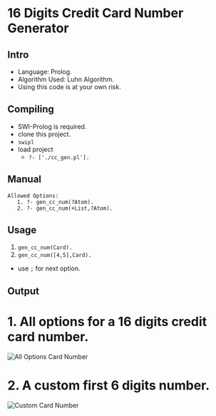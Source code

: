 16 Digits Credit Card Number Generator
=====

Intro
-----
* Language: Prolog.
* Algorithm Used: Luhn Algorithm.
* Using this code is at your own risk.
 

Compiling
---------
* SWI-Prolog is required.
* clone this project.
* ```swipl```
* load project
  * ```?- ['./cc_gen.pl'].```

Manual
------
```
Allowed Options:
   1. ?- gen_cc_num(?Atom).
   2. ?- gen_cc_num(+List,?Atom).
```

Usage
-----
1. ``` gen_cc_num(Card). ```
2. ``` gen_cc_num([4,5],Card). ```
* use ```;``` for next option.

Output
------
# 1. All options for a 16 digits credit card number.
 ![All Options Card Number](https://raw.github.com/eldardamari/credit-card-generator/master/img/gen_cc_num1.jpg)
# 2. A custom first 6 digits number.
 ![Custom Card Number](https://raw.github.com/eldardamari/credit-card-generator/master/img/gen_cc_num2.jpg)
